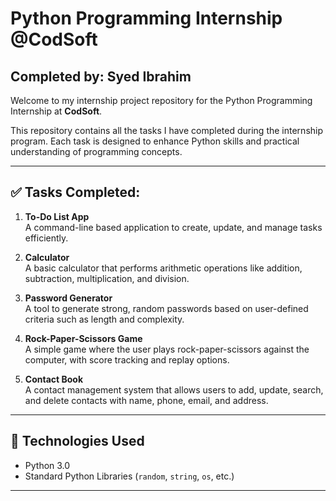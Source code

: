 # Python Programming Internship @CodSoft

## Completed by: Syed Ibrahim

Welcome to my internship project repository for the Python Programming Internship at **CodSoft**.

This repository contains all the tasks I have completed during the internship program. Each task is designed to enhance Python skills and practical understanding of programming concepts.

---

## ✅ Tasks Completed:

1. **To-Do List App**  
   A command-line based application to create, update, and manage tasks efficiently.

2. **Calculator**  
   A basic calculator that performs arithmetic operations like addition, subtraction, multiplication, and division.

3. **Password Generator**  
   A tool to generate strong, random passwords based on user-defined criteria such as length and complexity.

4. **Rock-Paper-Scissors Game**  
   A simple game where the user plays rock-paper-scissors against the computer, with score tracking and replay options.

5. **Contact Book**  
   A contact management system that allows users to add, update, search, and delete contacts with name, phone, email, and address.

---

## 🔧 Technologies Used

- Python 3.0
- Standard Python Libraries (`random`, `string`, `os`, etc.)

---
